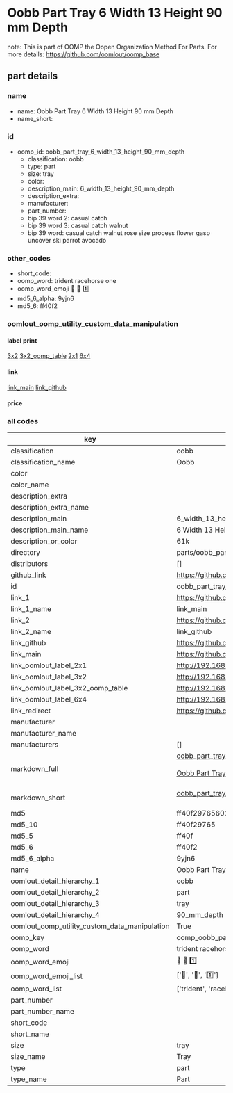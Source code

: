 # Oobb Part Tray 6 Width 13 Height 90 mm Depth  

note: This is part of OOMP the Oopen Organization Method For Parts. For more details: https://github.com/oomlout/oomp_base

##  part details
  







### name
* name: Oobb Part Tray 6 Width 13 Height 90 mm Depth
* name_short: 
### id
* oomp_id: oobb_part_tray_6_width_13_height_90_mm_depth
  * classification: oobb
  * type: part
  * size: tray
  * color: 
  * description_main: 6_width_13_height_90_mm_depth
  * description_extra: 
  * manufacturer: 
  * part_number: 
  * bip 39 word 2: casual catch
  * bip 39 word 3: casual catch walnut
  * bip 39 word: casual catch walnut rose size process flower gasp uncover ski parrot avocado

### other_codes
* short_code: 
* oomp_word: trident racehorse one
* oomp_word_emoji :trident: :racehorse: :one:
* md5_6_alpha: 9yjn6
* md5_6: ff40f2






### oomlout_oomp_utility_custom_data_manipulation
#### label print
[3x2](http://192.168.1.245:1112/?label=oomp%209yjn6)
[3x2_oomp_table](http://192.168.1.108:1112/?label=oomp%209yjn6)
[2x1](http://192.168.1.242:1112/?label=oomp%209yjn6)
[6x4](http://192.168.1.55:1112/?label=oomp%209yjn6)    

#### link

[link_main](https://github.com/oomlout/oomlout_oomp_version_1_messy/tree/main/parts/oobb_part_tray_6_width_13_height_90_mm_depth) [link_github](https://github.com/oomlout/oomlout_oomp_version_1_messy/tree/main/parts/oobb_part_tray_6_width_13_height_90_mm_depth)                             

#### price







### all codes 
| key | value |  
| --- | --- |  
| classification | oobb |  
| classification_name | Oobb |  
| color |  |  
| color_name |  |  
| description_extra |  |  
| description_extra_name |  |  
| description_main | 6_width_13_height_90_mm_depth |  
| description_main_name | 6 Width 13 Height 90 mm Depth |  
| description_or_color | 61k |  
| directory | parts/oobb_part_tray_6_width_13_height_90_mm_depth |  
| distributors | [] |  
| github_link | https://github.com/oomlout/oomlout_oomp_part_src/tree/main/parts/oobb_part_tray_6_width_13_height_90_mm_depth |  
| id | oobb_part_tray_6_width_13_height_90_mm_depth |  
| link_1 | https://github.com/oomlout/oomlout_oomp_version_1_messy/tree/main/parts/oobb_part_tray_6_width_13_height_90_mm_depth |  
| link_1_name | link_main |  
| link_2 | https://github.com/oomlout/oomlout_oomp_version_1_messy/tree/main/parts/oobb_part_tray_6_width_13_height_90_mm_depth |  
| link_2_name | link_github |  
| link_github | https://github.com/oomlout/oomlout_oomp_version_1_messy/tree/main/parts/oobb_part_tray_6_width_13_height_90_mm_depth |  
| link_main | https://github.com/oomlout/oomlout_oomp_version_1_messy/tree/main/parts/oobb_part_tray_6_width_13_height_90_mm_depth |  
| link_oomlout_label_2x1 | http://192.168.1.242:1112/?label=oomp%209yjn6 |  
| link_oomlout_label_3x2 | http://192.168.1.245:1112/?label=oomp%209yjn6 |  
| link_oomlout_label_3x2_oomp_table | http://192.168.1.108:1112/?label=oomp%209yjn6 |  
| link_oomlout_label_6x4 | http://192.168.1.55:1112/?label=oomp%209yjn6 |  
| link_redirect | https://github.com/oomlout/oomlout_oomp_version_1_messy/tree/main/parts/oobb_part_tray_6_width_13_height_90_mm_depth |  
| manufacturer |  |  
| manufacturer_name |  |  
| manufacturers | [] |  
| markdown_full | [oobb_part_tray_6_width_13_height_90_mm_depth](none)<br>[](none)<br>[Oobb Part Tray 6 Width 13 Height 90 Mm Depth](none)<br><br> |  
| markdown_short | [oobb_part_tray_6_width_13_height_90_mm_depth](none)<br><br> |  
| md5 | ff40f29765602b32ae64fbc1ed89011d |  
| md5_10 | ff40f29765 |  
| md5_5 | ff40f |  
| md5_6 | ff40f2 |  
| md5_6_alpha | 9yjn6 |  
| name | Oobb Part Tray 6 Width 13 Height 90 mm Depth |  
| oomlout_detail_hierarchy_1 | oobb |  
| oomlout_detail_hierarchy_2 | part |  
| oomlout_detail_hierarchy_3 | tray |  
| oomlout_detail_hierarchy_4 | 90_mm_depth |  
| oomlout_oomp_utility_custom_data_manipulation | True |  
| oomp_key | oomp_oobb_part_tray_6_width_13_height_90_mm_depth |  
| oomp_word | trident racehorse one |  
| oomp_word_emoji | :trident: :racehorse: :one: |  
| oomp_word_emoji_list | [':trident:', ':racehorse:', ':one:'] |  
| oomp_word_list | ['trident', 'racehorse', 'one'] |  
| part_number |  |  
| part_number_name |  |  
| short_code |  |  
| short_name |  |  
| size | tray |  
| size_name | Tray |  
| type | part |  
| type_name | Part |  

